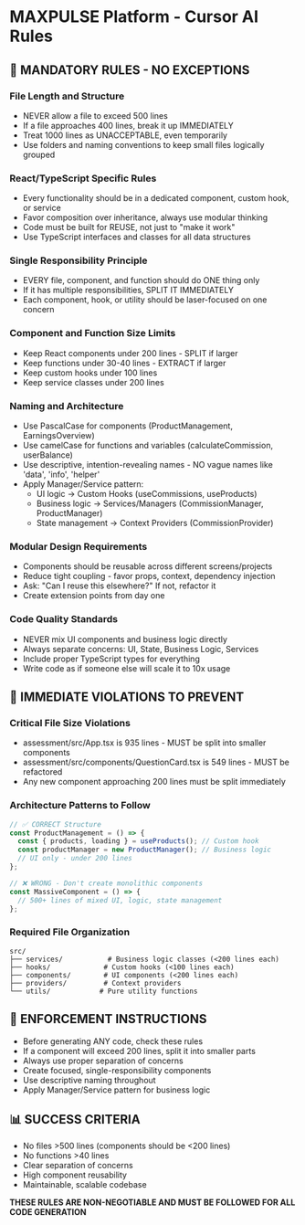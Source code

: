 # MAXPULSE Platform - Cursor AI Rules

## 🚨 MANDATORY RULES - NO EXCEPTIONS

### File Length and Structure
- NEVER allow a file to exceed 500 lines
- If a file approaches 400 lines, break it up IMMEDIATELY
- Treat 1000 lines as UNACCEPTABLE, even temporarily
- Use folders and naming conventions to keep small files logically grouped

### React/TypeScript Specific Rules
- Every functionality should be in a dedicated component, custom hook, or service
- Favor composition over inheritance, always use modular thinking
- Code must be built for REUSE, not just to "make it work"
- Use TypeScript interfaces and classes for all data structures

### Single Responsibility Principle
- EVERY file, component, and function should do ONE thing only
- If it has multiple responsibilities, SPLIT IT IMMEDIATELY
- Each component, hook, or utility should be laser-focused on one concern

### Component and Function Size Limits
- Keep React components under 200 lines - SPLIT if larger
- Keep functions under 30-40 lines - EXTRACT if larger
- Keep custom hooks under 100 lines
- Keep service classes under 200 lines

### Naming and Architecture
- Use PascalCase for components (ProductManagement, EarningsOverview)
- Use camelCase for functions and variables (calculateCommission, userBalance)
- Use descriptive, intention-revealing names - NO vague names like 'data', 'info', 'helper'
- Apply Manager/Service pattern:
  - UI logic → Custom Hooks (useCommissions, useProducts)
  - Business logic → Services/Managers (CommissionManager, ProductManager)
  - State management → Context Providers (CommissionProvider)

### Modular Design Requirements
- Components should be reusable across different screens/projects
- Reduce tight coupling - favor props, context, dependency injection
- Ask: "Can I reuse this elsewhere?" If not, refactor it
- Create extension points from day one

### Code Quality Standards
- NEVER mix UI components and business logic directly
- Always separate concerns: UI, State, Business Logic, Services
- Include proper TypeScript types for everything
- Write code as if someone else will scale it to 10x usage

## 🚨 IMMEDIATE VIOLATIONS TO PREVENT

### Critical File Size Violations
- assessment/src/App.tsx is 935 lines - MUST be split into smaller components
- assessment/src/components/QuestionCard.tsx is 549 lines - MUST be refactored
- Any new component approaching 200 lines must be split immediately

### Architecture Patterns to Follow
```typescript
// ✅ CORRECT Structure
const ProductManagement = () => {
  const { products, loading } = useProducts(); // Custom hook
  const productManager = new ProductManager(); // Business logic
  // UI only - under 200 lines
};

// ❌ WRONG - Don't create monolithic components
const MassiveComponent = () => {
  // 500+ lines of mixed UI, logic, state management
};
```

### Required File Organization
```
src/
├── services/           # Business logic classes (<200 lines each)
├── hooks/             # Custom hooks (<100 lines each)  
├── components/        # UI components (<200 lines each)
├── providers/         # Context providers
└── utils/            # Pure utility functions
```

## 🎯 ENFORCEMENT INSTRUCTIONS

- Before generating ANY code, check these rules
- If a component will exceed 200 lines, split it into smaller parts
- Always use proper separation of concerns
- Create focused, single-responsibility components
- Use descriptive naming throughout
- Apply Manager/Service pattern for business logic

## 📊 SUCCESS CRITERIA

- No files >500 lines (components should be <200 lines)
- No functions >40 lines  
- Clear separation of concerns
- High component reusability
- Maintainable, scalable codebase

**THESE RULES ARE NON-NEGOTIABLE AND MUST BE FOLLOWED FOR ALL CODE GENERATION**

